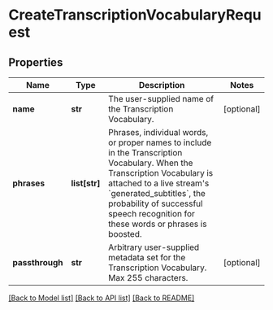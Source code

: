 # CreateTranscriptionVocabularyRequest

## Properties
Name | Type | Description | Notes
------------ | ------------- | ------------- | -------------
**name** | **str** | The user-supplied name of the Transcription Vocabulary. | [optional]
**phrases** | **list[str]** | Phrases, individual words, or proper names to include in the Transcription Vocabulary. When the Transcription Vocabulary is attached to a live stream&#39;s &#x60;generated_subtitles&#x60;, the probability of successful speech recognition for these words or phrases is boosted. |
**passthrough** | **str** | Arbitrary user-supplied metadata set for the Transcription Vocabulary. Max 255 characters. | [optional]

[[Back to Model list]](../README.md#documentation-for-models) [[Back to API list]](../README.md#documentation-for-api-endpoints) [[Back to README]](../README.md)


